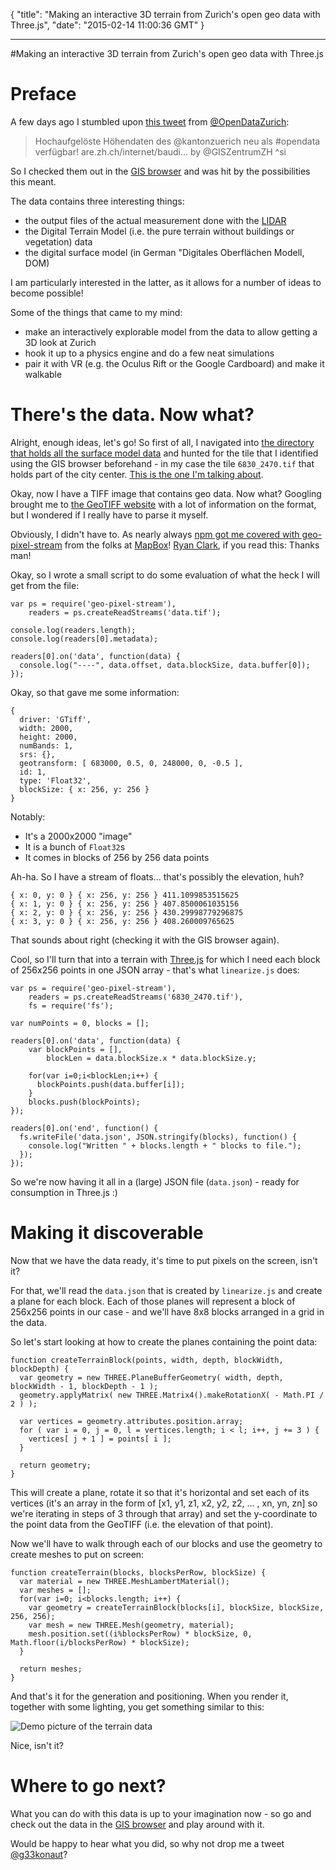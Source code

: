 {
  "title": "Making an interactive 3D terrain from Zurich's open geo data with Three.js",
  "date": "2015-02-14 11:00:36 GMT"
}

---

#Making an interactive 3D terrain from Zurich's open geo data with Three.js


# Preface

A few days ago I stumbled upon [this tweet](https://twitter.com/OpenDataZurich/status/565201408077856769) from  [@OpenDataZurich](https://twitter.com/opendatazurich):

> Hochaufgelöste Höhendaten des @kantonzuerich neu als #opendata verfügbar! are.zh.ch/internet/baudi… by @GISZentrumZH ^si

So I checked them out in the [GIS browser](http://maps.zh.ch/mobile?topic=LidarZH&offlayers=dom2014hillshade&over=UpBackgroundZH) and was hit by the possibilities this meant.

The data contains three interesting things:

* the output files of the actual measurement done with the [LIDAR](http://en.m.wikipedia.org/wiki/Lidar) 
* the Digital Terrain Model (i.e. the pure terrain without buildings or vegetation) data 
* the digital surface model (in German "Digitales Oberflächen Modell, DOM) 

I am particularly interested in the latter, as it allows for a number of ideas to become possible! 

Some of the things that came to my mind:

* make an interactively explorable model from the data to allow getting a 3D look at Zurich
* hook it up to a physics engine and do a few neat simulations
* pair it with VR (e.g. the Oculus Rift or the Google Cardboard) and make it walkable

# There's the data. Now what? 

Alright, enough ideas, let's go! 
So first of all, I navigated into [the directory that holds all the surface model data](http://maps.zh.ch/download/hoehen/2014/dom/tif/) and hunted for the tile that I identified using the GIS browser beforehand - in my case the tile `6830_2470.tif` that holds part of the city center. [This is the one I'm talking about](http://maps.zh.ch/download/hoehen/2014/dom/tif/6830_2470.tif).

Okay, now I have a TIFF image that contains geo data. Now what?
Googling brought me to [the GeoTIFF website](http://trac.osgeo.org/geotiff/) with a lot of information on the format, but I wondered if I really have to parse it myself.

Obviously, I didn't have to. As nearly always [npm got me covered with geo-pixel-stream](https://www.npmjs.com/package/geo-pixel-stream) from the folks at [MapBox](https://www.mapbox.com/)!
[Ryan Clark](https://github.com/rclark), if you read this: Thanks man!

Okay, so I wrote a small script to do some evaluation of what the heck I will get from the file:

    var ps = require('geo-pixel-stream'),
        readers = ps.createReadStreams('data.tif');
    
    console.log(readers.length);
    console.log(readers[0].metadata);

    readers[0].on('data', function(data) {
      console.log("----", data.offset, data.blockSize, data.buffer[0]);
    });

Okay, so that gave me some information:

    { 
      driver: 'GTiff',
      width: 2000,
      height: 2000,
      numBands: 1,
      srs: {},
      geotransform: [ 683000, 0.5, 0, 248000, 0, -0.5 ],
      id: 1,
      type: 'Float32',
      blockSize: { x: 256, y: 256 } 
    }

Notably: 

* It's a 2000x2000 "image"
* It is a bunch of `Float32`s
* It comes in blocks of 256 by 256 data points

Ah-ha.
So I have a stream of floats... that's possibly the elevation, huh?

    { x: 0, y: 0 } { x: 256, y: 256 } 411.1099853515625
    { x: 1, y: 0 } { x: 256, y: 256 } 407.8500061035156
    { x: 2, y: 0 } { x: 256, y: 256 } 430.29998779296875
    { x: 3, y: 0 } { x: 256, y: 256 } 408.260009765625

That sounds about right (checking it with the GIS browser again).

Cool, so I'll turn that into a terrain with [Three.js](http://www.threejs.org) for which I need each block of 256x256 points in one JSON array - that's what `linearize.js` does:

    var ps = require('geo-pixel-stream'),
        readers = ps.createReadStreams('6830_2470.tif'),
        fs = require('fs');
    
    var numPoints = 0, blocks = [];
    
    readers[0].on('data', function(data) {
        var blockPoints = [],
            blockLen = data.blockSize.x * data.blockSize.y;
    
        for(var i=0;i<blockLen;i++) {
          blockPoints.push(data.buffer[i]);
        }
        blocks.push(blockPoints);
    });
    
    readers[0].on('end', function() {
      fs.writeFile('data.json', JSON.stringify(blocks), function() {
        console.log("Written " + blocks.length + " blocks to file.");
      });
    });

So we're now having it all in a (large) JSON file (`data.json`) - ready for consumption in Three.js :)

# Making it discoverable

Now that we have the data ready, it's time to put pixels on the screen, isn't it?

For that, we'll read the `data.json` that is created by `linearize.js` and create a plane for each block.
Each of those planes will represent a block of 256x256 points in our case - and we'll have 8x8 blocks arranged in a grid in the data.

So let's start looking at how to create the planes containing the point data:

    function createTerrainBlock(points, width, depth, blockWidth, blockDepth) {
      var geometry = new THREE.PlaneBufferGeometry( width, depth, blockWidth - 1, blockDepth - 1 );
      geometry.applyMatrix( new THREE.Matrix4().makeRotationX( - Math.PI / 2 ) );
    
      var vertices = geometry.attributes.position.array;
      for ( var i = 0, j = 0, l = vertices.length; i < l; i++, j += 3 ) {
        vertices[ j + 1 ] = points[ i ];
      }
    
      return geometry;
    }

This will create a plane, rotate it so that it's horizontal and set each of its vertices (it's an array in the form of [x1, y1, z1, x2, y2, z2, ... , xn, yn, zn] so we're iterating in steps of 3 through that array) and set the y-coordinate to the point data from the GeoTIFF (i.e. the elevation of that point).

Now we'll have to walk through each of our blocks and use the geometry to create meshes to put on screen:


    function createTerrain(blocks, blocksPerRow, blockSize) {
      var material = new THREE.MeshLambertMaterial();
      var meshes = [];
      for(var i=0; i<blocks.length; i++) {
        var geometry = createTerrainBlock(blocks[i], blockSize, blockSize, 256, 256);
        var mesh = new THREE.Mesh(geometry, material);
        mesh.position.set((i%blocksPerRow) * blockSize, 0, Math.floor(i/blocksPerRow) * blockSize);
      }
    
      return meshes;
    }

And that's it for the generation and positioning.
When you render it, together with some lighting, you get something similar to this:

![Demo picture of the terrain data](http://i.imgur.com/OaQ59Ig.png)

Nice, isn't it?

# Where to go next?

What you can do with this data is up to your imagination now - so go and check out the data in the [GIS browser](http://maps.zh.ch/mobile?topic=LidarZH&offlayers=dom2014hillshade&over=UpBackgroundZH) and play around with it.

Would be happy to hear what you did, so why not drop me a tweet [@g33konaut](https://twitter.com/g33konaut)?
